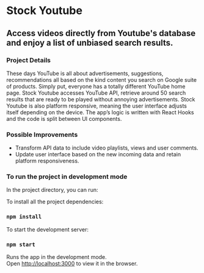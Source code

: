 # Stock Youtube

## Access videos directly from Youtube's database and enjoy a list of unbiased search results.

### Project Details

These days YouTube is all about advertisements, suggestions, recommendations all based on the kind content you search on Google suite of products. Simply put, everyone has a totally different YouTube home page. Stock Youtube accesses YouTube API, retrieve around 50 search results that are ready to be played without annoying advertisements. Stock Youtube is also platform responsive, meaning the user interface adjusts itself depending on the device. The app’s logic is written with React Hooks and the code is split between UI components.

### Possible Improvements 

* Transform API data to include video playlists, views and user comments.
* Update user interface based on the new incoming data and retain platform responsiveness.

### To run the project in development mode

In the project directory, you can run:

To install all the project dependencies:

### `npm install`

To start the development server:

### `npm start`

Runs the app in the development mode.\
Open [http://localhost:3000](http://localhost:3000) to view it in the browser.
